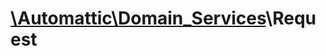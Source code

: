 # [\Automattic](../namespaces/automattic.md)[\Domain_Services](../namespaces/automattic-domain-services.md)\Request
